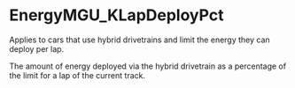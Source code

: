 # EnergyMGU_KLapDeployPct <Badge text="float" />

Applies to cars that use hybrid drivetrains and limit the energy they can deploy per lap.

The amount of energy deployed via the hybrid drivetrain as a percentage of the limit for a lap of the current track. 
